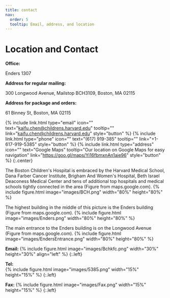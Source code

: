 ```yaml
---
title: contact
nav:
  order: 5
  tooltip: Email, address, and location
---
```


# <i class="fas fa-envelope"></i>Location and Contact
**Office:** 

Enders 1307 

**Address for regular mailing:**

300 Longwood Avenue, Mailstop BCH3109, Boston, MA 02115

**Address for package and orders:**

61 Binney St, Boston, MA 02115 


{%
  include link.html
  type="email"
  icon=""
  text="kaifu.chen@childrens.harvard.edu"
  tooltip=""
  link="kaifu.chen@childrens.harvard.edu"
  style="button"
%}
{%
  include link.html
  type="phone"
  icon=""
  text="(617) 919-385"
  tooltip=""
  link="+1-617-919-5385"
  style="button"
%}
{%
  include link.html
  type="address"
  icon=""
  text="Google Maps"
  tooltip="Our location on Google Maps for easy navigation"
  link="https://goo.gl/maps/Yi16fbmxnAn1aie96"
  style="button"
%}
{:.center}

The Boston Children's Hospital is embraced by the Harvard Medical School, Dana Farber Cancer Institute, Brigham And Women's Hospital, Beth Israel Deaconess Medical Center and tens of additional top hospitals and medical schools tightly connected in the area (Figure from maps.google.com).
{%
  include figure.html
  image="images/BCH.png"
  width="80%"
  height="80%"
%}


The highest building in the middle of this picture is the Enders building (Figure from maps.google.com).
{%
  include figure.html
  image="images/Enders.png"
  width="80%"
  height="80%"
%}

The main entrance to the Enders building is on the Longwood Avenue (Figure from maps.google.com).
{%
  include figure.html
  image="images/EndersEntrance.png"
  width="80%"
  height="80%"
%}





**Email:** 
{%
  include figure.html
  image="images/Bchkfc.png"
  width="30%"
  height="30%"
  align="left" 
%}
{:.left}

**Tel:**  
{%
  include figure.html
  image="images/5385.png"
  width="15%"
  height="15%"
%}
{:.left}

**Fax:** 
{%
  include figure.html
  image="images/Fax.png"
  width="15%"
  height="15%"
%}
{:.left}

